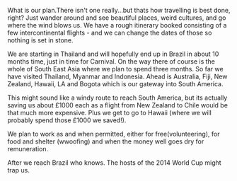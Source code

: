 What is our plan.There isn't one really...but thats how travelling is best done, right? Just wander around and see beautiful places, weird cultures, and go where the wind blows us. We have a rough itinerary booked consisting of a few intercontinental flights - and we can change the dates of those so nothing is set in stone.

We are starting in Thailand and will hopefully end up in Brazil in about 10 months time, just in time for Carnival. On the way there of course is the whole of South East Asia where we plan to spend three months. So far we have visited Thailand, Myanmar and Indonesia. Ahead is Australia, Fiji, New Zealand, Hawaii, LA and Bogota which is our gateway into South America. 

This might sound like a windy route to reach South America, but its actually saving us about £1000 each as a flight from New Zealand to Chile would be that much more expensive. Plus we get to go to Hawaii (where we will probably spend those £1000 we saved!).

We plan to work as and when permitted, either for free(volunteering), for food and shelter (wwoofing) and when the money well goes dry for remuneration.

After we reach Brazil who knows. The hosts of the 2014 World Cup might trap us.